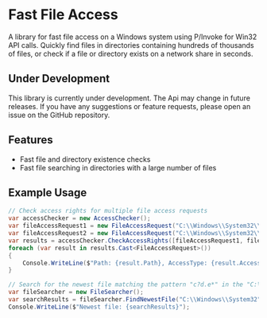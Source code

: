 # Fast File Access
A library for fast file access on a Windows system using P/Invoke for Win32 API calls. 
Quickly find files in directories containing hundreds of thousands of files, or check if a file or directory exists on a network share in seconds.

## Under Development
This library is currently under development. The Api may change in future releases.
If you have any suggestions or feature requests, please open an issue on the GitHub repository.

## Features
- Fast file and directory existence checks
- Fast file searching in directories with a large number of files

## Example Usage
```csharp
// Check access rights for multiple file access requests
var accessChecker = new AccessChecker();
var fileAccessRequest1 = new FileAccessRequest("C:\\Windows\\System32\\cmd.exe", Models.Enums.FileAccessType.ReadData);
var fileAccessRequest2 = new FileAccessRequest("C:\\Windows\\System32\\cmd.exe", Models.Enums.FileAccessType.WriteData);
var results = accessChecker.CheckAccessRights([fileAccessRequest1, fileAccessRequest2]);
foreach (var result in results.Cast<FileAccessRequest>())
{
    Console.WriteLine($"Path: {result.Path}, AccessType: {result.AccessType}, Status: {result.Status}");
}

// Search for the newest file matching the pattern "c?d.e*" in the "C:\Windows\System32" directory
var fileSearcher = new FileSearcher();
var searchResults = fileSearcher.FindNewestFile("C:\\Windows\\System32", "c?d.e*");
Console.WriteLine($"Newest file: {searchResults}");
```
